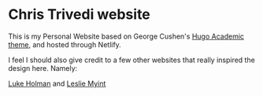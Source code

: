 # Chris Trivedi website
This is my Personal Website based on George Cushen's [Hugo Academic theme](https://github.com/gcushen/hugo-academic), and hosted through Netlify.

I feel I should also give credit to a few other websites that really inspired the design here. Namely:

[Luke Holman](https://www.lukeholman.org/) and [Leslie Myint](https://lmyint.github.io/)
